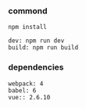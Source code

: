 ### commond

```
npm install

dev: npm run dev
build: npm run build
```

### dependencies

```
webpack: 4
babel: 6
vue:: 2.6.10
```